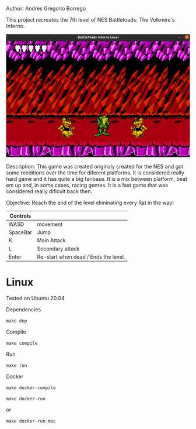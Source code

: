 Author: Andrés Gregorio Borrego

This project recreates the 7th level of NES Battletoads: The Volkmire's Inferno. 

[![Youtube](_layouts/gameplay.png)](https://www.youtube.com/embed/xd6BhImHuY4)

Description: This game was created originaly created for the NES and got some reeditions over the time for diferent platforms. It is considered really hard game and it has quite a big fanbase. It is a mix between platform, beat em up and, in some cases, racing genres. It is a fast game that was considered really dificult back then.

Objective: Reach the end of the level eliminating every Rat in the way!

| Controls  |    |
|---|---|
|WASD  | movement |
|SpaceBar | Jump  |
| K  |  Main Attack  |
| L  | Secondary attack  |
|Enter|  Re-start when dead / Ends the level. |



# Linux

Tested on Ubuntu 20.04

Dependencies

```
make dep
```

Compile

```
make compile
```

Run

```
make run
```

Docker

```
make docker-compile
```

```
make docker-run
```

or

```
make docker-run-mac
```
